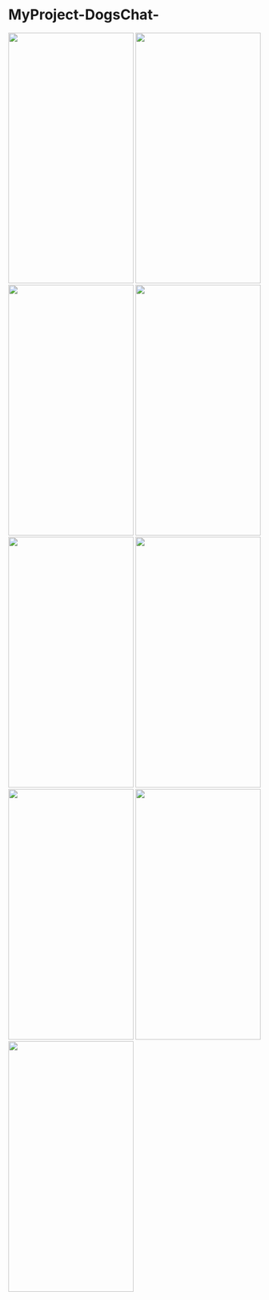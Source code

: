 # MyProject-DogsChat-

<img src="https://user-images.githubusercontent.com/92275173/205516520-c2ad37a3-9c49-4e7f-b673-be19f81cd621.png" height="500" width="250" >  <img src="https://user-images.githubusercontent.com/92275173/205518137-4cc31c1f-4a24-4a55-975b-b19a4888643a.png" height="500" width="250" > <img src="https://user-images.githubusercontent.com/92275173/205518166-b1ea64f2-14c6-4fc0-81c7-ee74b42cf9d2.png" height="500" width="250" >
<img src="https://user-images.githubusercontent.com/92275173/205518168-5ea5c99b-fb3a-4667-9749-2912adcda1cc.png" height="500" width="250" > 
<img src="https://user-images.githubusercontent.com/92275173/205518170-14c98277-bca5-4bb3-a36e-855cc56cb4ac.png" height="500" width="250" >
<img src="https://user-images.githubusercontent.com/92275173/205518180-85d27e04-9649-4346-9e0e-d5153198bead.png" height="500" width="250" >
<img src="https://user-images.githubusercontent.com/92275173/205518186-89be5dbb-c255-4175-a000-ba1743631909.png" height="500" width="250" >
<img src="https://user-images.githubusercontent.com/92275173/205518188-d6f52fec-5def-4218-b84f-43eb0c8679bd.png" height="500" width="250" >
<img src="https://user-images.githubusercontent.com/92275173/205518193-9f2a9bc2-2eaf-4e5b-8b37-944c87997488.png" height="500" width="250" >
